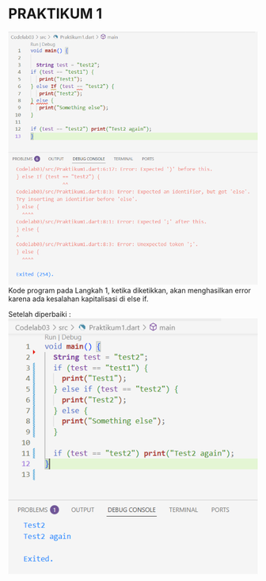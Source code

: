 # PRAKTIKUM 1


![Gambar Praktikum 1a](img/Praktikum1a.png)
Kode program pada Langkah 1, ketika diketikkan, akan menghasilkan error karena ada kesalahan kapitalisasi di else if.


Setelah diperbaiki :
![Gambar Praktikum 1a](img/Praktikum1aFixed.png)
